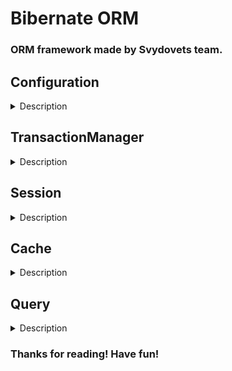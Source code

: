 # Bibernate ORM

### ORM framework made by Svydovets team.

## Configuration

<details>
<summary>Description</summary>

To start using Bibernate ORM client is needed to obtain SessionFactory instance using PersistenceContextProvider
with SessionFactoryBuilder. The configuration can be passed to ORM by YAML-file configuration or using Java-class objects.
Configuration includes database connection properties, connection pool properties, second level cache configuration and 
logging SQL queries.
<br>

#### Properties description:

<details lang="yaml">
<summary>Configurable properties description</summary>

```markdown

Database connection properties

url - specifies DB url. String
user - specifies user for connConfiguration for Bibernate ORM can be provided in 2 ways using  
provide YAML file with configuration properties 
provide configuration through Java POJO classes
ection to DB. String
password - specifies password for connection to DB. String
driverName - specifies DB driver name. String

Connection pool properties:

maxPoolSize - maximum number of connections that will be in the pool. Integer
minIdle: #minimum number of idle connections that will be maintained in the pool. Integer 
maxLifetime: #maximum lifetime of a connection in the pool. Integer
connectionTimeout: #keepalive interval for a connection in the pool. Integer

Second level cache configuration:

enabled - enables/disable second level caching. Boolean, defaultValue =  FALSE
size - max size of the second cache. Integer, default = 0

SQL logging configuration:

enabled - enables/disables logging SQL queries. Boolean, defaultValue = FALSE
```

</details>

<br>

#### Java-code configuration example:
<details lang="en">
<summary>Code snippet</summary>

<details lang="java">
<summary>Minimal configuration</summary>

```java
    var dbProperties = DatabaseProperties.builder()
          .url("jdbc:postgresql://rds-postgres-svydovets.c3bxmbbb5a4p.eu-central-1.rds.amazonaws.com:5432/svydovetsDB")
          .user("masterSvydovets")
          .password("demo4bibernate")
          .driverName("org.postgresql.Driver")
          .build();

    var sessionFactoryBuilder = new DefaultSessionFactoryBuilderImpl()
          .withSqlQueriesLoggingEnabled(sqlLoggingProperties)
          .withDatabaseConnection(dbProperties);
    
    var sessionFactory = PersistenceContextProvider.createSessionFactory(sessionFactoryBuilder);
```

</details>


<details lang="java">
<summary>Configuration with secondLevelCache and SQL logging</summary>

```java

    var dbProperties = DatabaseProperties.builder()
        .url("jdbc:postgresql://rds-postgres-svydovets.c3bxmbbb5a4p.eu-central-1.rds.amazonaws.com:5432/svydovetsDB")
        .user("masterSvydovets")
        .password("demo4bibernate")
        .driverName("org.postgresql.Driver")
        .build();

    var sqlLoggingProperties = new LoggingProperties();
        sqlLoggingProperties.setEnabled(true);

    var cachePropperties = new CacheProperties();
    cachePropperties.setEnabled(true);
    cachePropperties.setSize(200_000);

    var sessionFactoryBuilder = new DefaultSessionFactoryBuilderImpl()
        .withSqlQueriesLoggingEnabled(sqlLoggingProperties)
        .withSecondLevelCache(cachePropperties)
        .withDatabaseConnection(dbProperties);

    var sessionFactory = PersistenceContextProvider.createSessionFactory(sessionFactoryBuilder);
```

</details>

</details>

<br>

#### YAML configuration example

###### The YAML properties file should be placed in classpath 

<details>
<summary>Code snippet</summary>

```java
    var sessionFactory = PersistenceContextProvider.createSessionFactory(new YamlConfigurationSessionFactoryBuilderImpl()
  .withFilename("persistence-example.yaml"));
```

</details>

<details lang="yaml">
<summary>persistence-example.yaml</summary>

```yaml
database:
  url: jdbc:postgresql://rds-postgres-svydovets.c3bxmbbb5a4p.eu-central-1.rds.amazonaws.com:5432/svydovetsDB
  user: masterSvydovets
  password: demo4bibernate
  driverName: org.postgresql.Driver

connectionPool:
  maxPoolSize: 10
  minIdle: 5
  maxLifetime: 1800000
  connectionTimeout: 30000

secondLevelCache:
  enabled : true
  size : 200_000

sqlLogging:
  enabled : true
```
</details>
</details>

## TransactionManager
<details>
<summary>Description</summary>

Provides control over execution of transaction.  
If you need a transaction you can extract it from Session#getTransactionManager. Then, for starting transaction you 
need to <b>transactionManager.begin()</b>. Then can make some operations with DB and then commit or rollback changes.

<details>
<summary>Look at code snippet</summary>

```java
 TransactionManager transactionManager = session.getTransactionManager();
  try {
      transactionManager.begin();
      var person = session.findById(2, Person.class);

      person.setFirstName("new name");
    
      session.flush();
      
      transactionManager.commit();
  } catch (Exception ex) {
      transactionManager.rollback();
  }
```
</details>
</details>

## Session
<details>
<summary>Description</summary>

### Session is the main interface for working with ORM. 
The session is encapsulating connection to DB, and gives opportunities to perform CRUD operations.

<details>
<summary>How to open and close session:</summary>

```java
  SessionFactory sessionFactory = getSessionFactory();
  try (Session session = sessionFactory.openSession()) { //will be automatically closed
      //do smth
  } catch(Exception ex){
      // do smth
  }
```
```java
  SessionFactory sessionFactory = getSessionFactory();
  Session session;
  try {
      session = sessionFactory.openSession()
      //do smth
  } catch(Exception ex){
      // do smth
  } finally {
      if (!session.isClosed()) {
          sessiom.close();
        } 
  }
```
</details>

<details>
<summary>CRUD</summary>
Session provides methods for the CRUD operations:

<details>
<summary>findById</summary>
Searching in DB entity by its id.

```java
  SessionFactory sessionFactory = getSessionFactory();
  try (Session session = sessionFactory.openSession()) {
      var person = session.findById(2, Person.class);
      //do smth
  } catch(Exception ex){
      // do smth
  }
```
</details>
<details>
<summary>createTypedQuery</summary>

See more in the <a name="query">Query</a> block
</details>
<details>
<summary>persist</summary>
Insert entity into DB to proper table.

```java
  SessionFactory sessionFactory = getSessionFactory();
  try (Session session = sessionFactory.openSession()) {
      TransactionManager transactionManager = session.getTransactionManager();
      try {
      transactionManager.begin();
         
          session.persist(entity);
        
          transactionManager.commit();
      } catch (Exception ex) {
        transactionManager.rollback();
      }
  } catch(Exception ex){
      // do smth
  }
```
</details>
<details>
<summary>update</summary>

#TODO
</details>
<details>
<summary>remove</summary>

#TODO
</details>
</details>
</details>

## Cache
<details>
<summary>Description</summary>

Bibernate supports two levels of cache:
>1. Session cache. Is enabled by default and cannot be disabled. This cache is shared only within one session where its
> created.

>2. SessionFactory cache. Is disabled by default. Can be enabled via configuration (look at description above for 
>configuration). 
>Second level cache is working for entities that is marked as <b>@Cacheable</b>
>
><details>
><summary>Code snippet</summary>
>
>```java
>@Data
>@Entity
>@ToString
>@Table(name = "persons")
>@Cacheable
>public class Person {
>    @Id
>    private Long id;
>
>    @Column(name = "first_name")
>    private String firstName;
>    @Column(name = "last_name")
>    private String lastName;
>    private String email;
>    private int age;
>    @Column(name = "created_at")
>    private LocalDateTime createdAt;
>}
>```
></details>
><b>Also, pay attention that second level cache is custom realisation of Svydovets team, we don't use any external 
>tools for it.</b>

</details>

## Query
<details>
<summary>Description</summary>

Biberenate supports TypedQuery (and we are planing to provide NativeQuery in the future).
<b>TypedQuery</b> applies String SQL query and Class of entity and able to map result from DB but currently is unable
to map fields from entity to SQL query. For working with TypedQuery you need to provide SQL query in the same way as
for JDBC PreparedStatement.
Please take a look at code snippets bellow:
<details>
<summary>Snippets</summary>

<details>
<summary>SELECT without parameters:</summary>

```java
Query typedQuery = session.createTypedQuery("select * from persons", Person.class);
  var resultList = typedQuery.getResultList();
```
</details>
<details>
<summary>SELECT with parameter:</summary>

```java
Query typedQuery = session.createTypedQuery("select * from persons where first_name like ?", Person.class);
  typedQuery.addParameter("P%");
  Person firstResult = (Person) typedQuery.getFirstResult();
```
</details>
<details>
<summary>SELECT with parameters:</summary>

```java
Query typedQuery = session.createTypedQuery("select * from persons where first_name = ? and last_name = ?", Person.class);
  typedQuery.addParameter("P%");
  typedQuery.addParameter("P%");
  Person firstResult = (Person) typedQuery.getFirstResult();
```
</details>
<details>
<summary>INSERT:</summary>

```java
Query  query = session.createTypedQuery("insert into persons (first_name, last_name, email, age) values (?, ?, ?, ?);", Person.class);
  typedQuery.addParameter("FirstName");
  typedQuery.addParameter("LastName");
  typedQuery.addParameter("email");
  typedQuery.addParameter(1);
  query.execute();
```
</details>
<details>
<summary>UPDATE:</summary>

```java
Query  query = session.createTypedQuery("update persons set last_name = ? where id = ?;", Person.class);
  typedQuery.addParameter("LastName");
  typedQuery.addParameter(1);
  query.execute();
```
</details>
<details>
<summary>DELETE:</summary>

```java
Query  query = session.createTypedQuery("delete from persons where id = ?;", Person.class);
  typedQuery.addParameter(1);
  query.execute();
```
</details>
<details>
<summary>INSERT with TransactionalManager commit and rollback:</summary>

```java
 TransactionManager transactionManager = session.getTransactionManager();
  try {
      transactionManager.begin();
    
      Query  query = session.createTypedQuery("insert into persons (first_name, last_name, email, age) values (?, ?, ?, ?);", Person.class);
      typedQuery.addParameter("FirstName");
      typedQuery.addParameter("LastName");
      typedQuery.addParameter("email");
      typedQuery.addParameter(1);
      query.execute();
    
      transactionManager.commit();
  } catch (Exception ex) {
      transactionManager.rollback();
  }
```
</details>

</details>
</details>

### Thanks for reading! Have fun!

